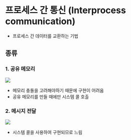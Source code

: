# 프로세스 간 통신 (Interprocess communication)
- 프로세스 간 데이터를 교환하는 기법
## 종류
### 1. 공유 메모리
![](https://i.imgur.com/qi7t40u.png)
- 메모리 충돌을 고려해야하기 때문에 구현이 어려움
- 공유 메모리를 만들 때에만 시스템 콜 호출
### 2. 메시지 전달
![](https://i.imgur.com/VppSFN8.png)
- 시스템 콜을 사용하여 구현되므로 느림